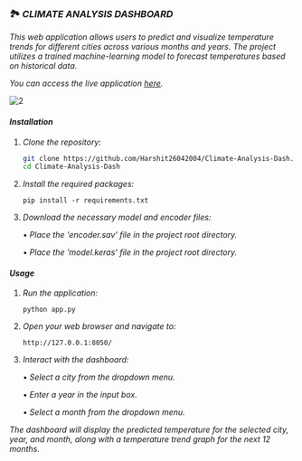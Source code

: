 ### 🏞️ ***CLIMATE ANALYSIS DASHBOARD***

*This web application allows users to predict and visualize temperature trends for different cities across various months and years. The project utilizes a trained machine-learning model to forecast temperatures based on historical data.*

*You can access the live application [here](https://climate-analysis-dash.onrender.com/).*


![2](https://github.com/Harshit26042004/Climate-Analysis-Dash/assets/108861190/32b15719-ac80-43fd-aace-2f706f657e82)


#### ***Installation***

1. *Clone the repository:*

   ```bash
   git clone https://github.com/Harshit26042004/Climate-Analysis-Dash.git
   cd Climate-Analysis-Dash

2. *Install the required packages:*

   `pip install -r requirements.txt`

5. *Download the necessary model and encoder files:*
   
   • *Place the 'encoder.sav' file in the project root directory.*
   
   • *Place the 'model.keras' file in the project root directory.*

#### ***Usage***

1. *Run the application:*

   `python app.py`

2. *Open your web browser and navigate to:*

   `http://127.0.0.1:8050/`
   
3. *Interact with the dashboard:*

   • *Select a city from the dropdown menu.*
   
   • *Enter a year in the input box.*
   
   • *Select a month from the dropdown menu.*
   
*The dashboard will display the predicted temperature for the selected city, year, and month, along with a temperature trend graph for the next 12 months.*
   
